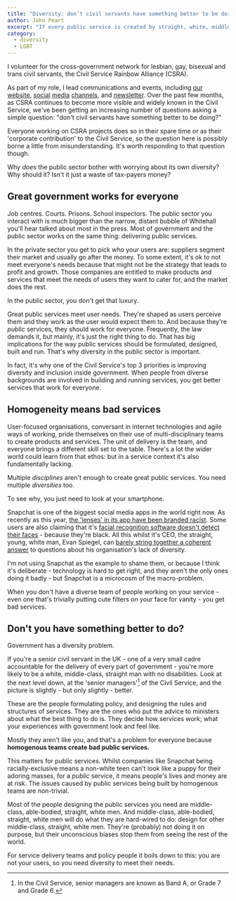 ```yaml
---
title: "Diversity: don’t civil servants have something better to be doing?"
author: John Peart
excerpt: "If every public service is created by straight, white, middle-class men, the result is ‘great’ services for straight, white, middle-class men."
category:
  - diversity
  - LGBT
---
```


I volunteer for the cross-government network for lesbian, gay, bisexual and trans civil servants, the Civil Service Rainbow Alliance (CSRA). 

As part of my role, I lead communications and events, including [our website][civilservicelgbt], [social][fb] [media][tw] [channels][in], and [newsletter][join-us]. Over the past few months, as CSRA continues to become more visible and widely known in the Civil Service, we've been getting an increasing number of questions asking a simple question: "don't civil servants have something better to be doing?"

Everyone working on CSRA projects does so in their spare time or as their 'corporate contribution' to the Civil Service, so the question here is possibly borne a little from misunderstanding. It's worth responding to that question though.

Why *does* the public sector bother with worrying about its own diversity? Why should it?
Isn't it just a waste of tax-payers money?

## Great government works for everyone
  
Job centres. Courts. Prisons. School inspectors. The public sector you interact with is much bigger than the narrow, distant bubble of Whitehall you'll hear talked about most in the press. Most of government and the public sector works on the same thing: delivering public services.

In the private sector you get to pick who your users are: suppliers segment their market and usually go after the money. To some extent, it's ok to not meet everyone's needs because that might not be the strategy that leads to profit and growth. Those companies are entitled to make products and services that meet the needs of users they want to cater for, and the market does the rest.

In the public sector, you don't get that luxury. 

Great public services meet user needs. They're shaped as users perceive them and they work as the user would expect them to. And because they're *public* services, they should work for everyone. Frequently, the law demands it, but mainly, it's just the right thing to do. That has big implications for the way public services should be formulated, designed, built and run. That's why diversity in the public sector is important. 

In fact, it's why one of the Civil Service's top 3 priorities is improving diversity and inclusion inside government. When people from diverse backgrounds are involved in building and running services, you get better services that work for everyone.

## Homogeneity means bad services

User-focused organisations, conversant in internet technologies and agile ways of working, pride themselves on their use of multi-disciplinary teams to create products and services. The unit of delivery is the team, and everyone brings a different skill set to the table. There's a lot the wider world could learn from that ethos: but in a service context it's also fundamentally lacking.

Multiple *disciplines* aren't enough to create great public services. You need multiple *diversities* too.

To see why, you just need to look at your smartphone. 

Snapchat is one of the biggest social media apps in the world right now. As recently as this year, [the 'lenses' in its app have been branded racist][snapchat1]. Some users are also claiming that it's [facial recognition software doesn't detect their faces][snapchat2] - because they're black. All this whilst it's CEO, the straight, young, white man, Evan Spiegel, can [barely string together a coherent answer][snapchat3] to questions about his organisation's lack of diversity.

I'm not using Snapchat as the example to shame them, or because I think it's deliberate - technology is hard to get right, and they aren't the only ones doing it badly - but Snapchat is a microcosm of the macro-problem. 

When you don't have a diverse team of people working on your service - even one that's trivially putting cute filters on your face for vanity - you get bad services.

## Don't you have something better to do?

Government has a diversity problem. 

If you're a senior civil servant in the UK - one of a very small cadre accountable for the delivery of every part of government - you're more likely to be a white, middle-class, straight man with no disabilities. Look at the next level down, at the 'senior managers'[^1] of the Civil Service, and the picture is slightly - but only slightly - better. 

These are the people formulating policy, and designing the rules and structures of services. They are the ones who put the advice to ministers about what the best thing to do is. They decide how services work; what your experiences with government look and feel like. 

Mostly they aren't like you, and that's a problem for everyone because **homogenous teams create bad public services.**

This matters for public services. Whilst companies like Snapchat being racially-exclusive means a non-white teen can't look like a puppy for their adoring masses, for a *public* service, it means people's lives and money are at risk. The issues caused by public services being built by homogenous teams are non-trivial.

Most of the people designing the public services you need are middle-class, able-bodied, straight, white men. And middle-class, able-bodied, straight, white men will do what they are hard-wired to do: design for other middle-class, straight, white men. They're (probably) not doing it on purpose, but their unconscious biases stop them from seeing the rest of the world. 

For service delivery teams and policy people it boils down to this: you are not your users, so you need diversity to meet their needs.

[^1]: In the Civil Service, senior managers are known as Band A, or Grade 7 and Grade 6.

[civilservicelgbt]: http://civilservice.lgbt "Visit the CSRA website"
[join-us]: http://civilservice.lgbt/join-us/ "Join the mailing list"
[fb]: http://facebook.com/civilservicelgbt "Like on Facebook"
[tw]: http://twitter.com/cslgbt "Follow on Twitter"
[in]: http://instagram.com/civilservicelgbt "Follow in Instagram"
[snapchat1]: http://www.huffingtonpost.co.za/2017/01/25/snapchat-filters-are-harming-black-womens-self-image_a_21658358/
[snapchat2]: https://www.linkedin.com/pulse/what-snapchat-recognizing-my-face-can-teach-us-building-toni-oloko
[snapchat3]: https://youtu.be/AqPHordzhdw?t=1312